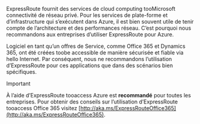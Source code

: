 ExpressRoute fournit des services de cloud computing tooMicrosoft connectivité de réseau privé. Pour les services de plate-forme et d’infrastructure qui s’exécutent dans Azure, il est bien souvent utile de tenir compte de l’architecture et des performances réseau. C’est pourquoi nous recommandons aux entreprises d’utiliser ExpressRoute pour Azure.

Logiciel en tant qu’un offres de Service, comme Office 365 et Dynamics 365, ont été créées toobe accessible de manière sécurisée et fiable via hello Internet.  Par conséquent, nous ne recommandons l’utilisation d’ExpressRoute pour ces applications que dans des scénarios bien spécifiques.

> [!IMPORTANT]
> À l’aide d’ExpressRoute tooaccess Azure est **recommandé** pour toutes les entreprises. Pour obtenir des conseils sur l’utilisation d’ExpressRoute tooaccess Office 365 visitez [http://aka.ms/ExpressRouteOffice365](http://aka.ms/ExpressRouteOffice365).
> 
> 

